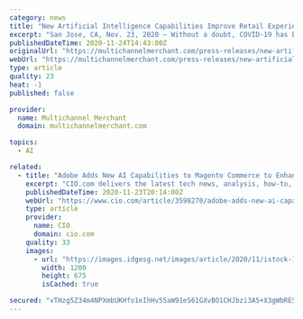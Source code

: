 ```yaml
---
category: news
title: "New Artificial Intelligence Capabilities Improve Retail Experience for Magento Merchants"
excerpt: "San Jose, CA, Nov. 23, 2020 — Without a doubt, COVID-19 has been one of the greatest shocks to the way we live, communicate and work, compelling people to move … Continue Reading →"
publishedDateTime: 2020-11-24T14:43:00Z
originalUrl: "https://multichannelmerchant.com/press-releases/new-artificial-intelligence-capabilities-improve-retail-experience-for-magento-merchants/"
webUrl: "https://multichannelmerchant.com/press-releases/new-artificial-intelligence-capabilities-improve-retail-experience-for-magento-merchants/"
type: article
quality: 23
heat: -1
published: false

provider:
  name: Multichannel Merchant
  domain: multichannelmerchant.com

topics:
  - AI

related:
  - title: "Adobe Adds New AI Capabilities to Magento Commerce to Enhance Digital Business"
    excerpt: "CIO.com delivers the latest tech news, analysis, how-to, blogs, and video for IT professionals. Covers apps, careers, cloud computing, data center, mobile, outsourcing, security, social media, hardware and software."
    publishedDateTime: 2020-11-23T20:14:00Z
    webUrl: "https://www.cio.com/article/3598270/adobe-adds-new-ai-capabilities-to-magento-commerce-to-enhance-digital-business.html"
    type: article
    provider:
      name: CIO
      domain: cio.com
    quality: 33
    images:
      - url: "https://images.idgesg.net/images/article/2020/11/istock-1204583853_v2-100868079-large.jpg"
        width: 1200
        height: 675
        isCached: true

secured: "vTHzg5Z34m4NPXmbUKHfo1eIhHv55aW91eS61GXvBO1CHJbzi3A5+X3gWbRE5OL5l61RVHf+oaqWaxIgdUBD9x0eNMXyFAo3uCfo0fMTwuh0zoq51iMCkVmGMuDiuLe51fzlwzW1LfPLMu39zH2r5e3p8F8pHKLwZo/NUcHgReZ3dzCkdsv9gAiC+x12EsD7BYaJq1RWdkx7dsfbh8WeWwnxC7J/4c4VlcdkQJ8OuR9WGyVjee7N9w+hWM869Hohj89tlIjO15Z0KSl2Un7bL+pRqNIuj6YmD8Ke1btuzq50znzzisBpon3Um1+X6oJo1WlHzu8CIgGcpmY5DTUf2RCPaZQZW12rUW3/J/QVYyQ=;2DimkFRpvxrV3l7l/Hu9mQ=="
---
```


